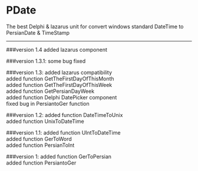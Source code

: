 # PDate
The best Delphi & lazarus unit for convert windows standard DateTime to PersianDate &amp; TimeStamp

--------------------------------------------------------

###version 1.4 
added lazarus component

###version 1.3.1:
some bug fixed<br />


###version 1.3:
added lazarus compatibility <br />
added function GetTheFirstDayOfThisMonth <br />
added function GetTheFirstDayOfThisWeek <br />
added function GetPersianDayWeek <br />
added function Delphi DatePicker component <br />
fixed bug in PersiantoGer function <br />

###version 1.2:
added function DateTimeToUnix <br />
added function UnixToDateTime <br />


###version 1.1:
added function UIntToDateTime <br />
added function GerToWord <br />
added function PersianToInt <br />

###version 1:
added function GerToPersian <br />
added function PersiantoGer  
